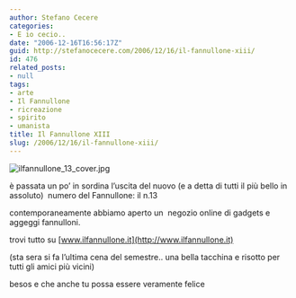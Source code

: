 ```yaml
---
author: Stefano Cecere
categories:
- E io cecio..
date: "2006-12-16T16:56:17Z"
guid: http://stefanocecere.com/2006/12/16/il-fannullone-xiii/
id: 476
related_posts:
- null
tags:
- arte
- Il Fannullone
- ricreazione
- spirito
- umanista
title: Il Fannullone XIII
slug: /2006/12/16/il-fannullone-xiii/
---
```


<img alt="ilfannullone_13_cover.jpg" id="image475" src="http://stefanocecere.com/wp-content/uploads/sites/3/2006/12/ilfannullone_13_cover.jpg" />
  
è passata un po&#8217; in sordina l&#8217;uscita del nuovo (e a detta di tutti il più bello in assoluto)  numero del Fannullone: il n.13

contemporaneamente abbiamo aperto un  negozio online di gadgets e aggeggi fannulloni.

trovi tutto su [www.ilfannullone.it](http://www.ilfannullone.it)

(sta sera si fa l&#8217;ultima cena del semestre.. una bella tacchina e risotto per tutti gli amici più vicini)

besos e che anche tu possa essere veramente felice